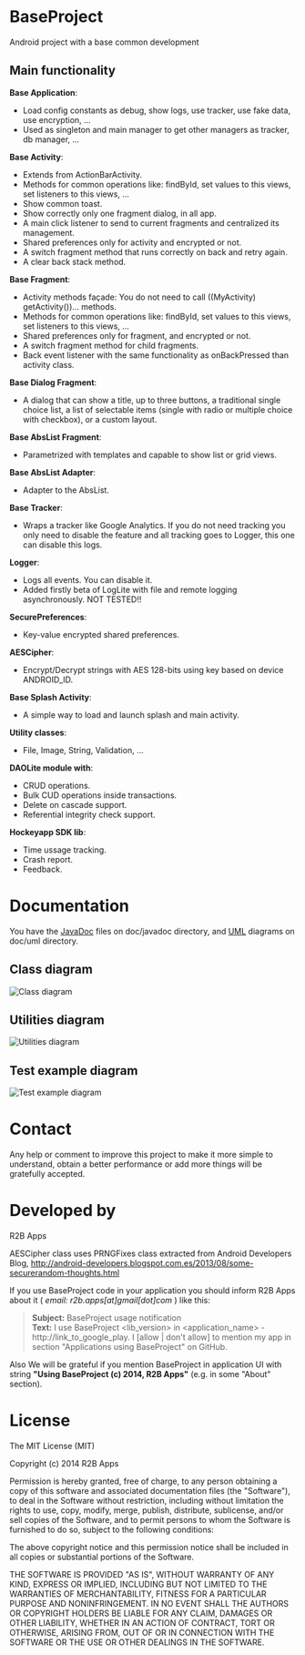 BaseProject
===========

Android project with a base common development



Main functionality
------------------
**Base Application**:
* Load config constants as debug, show logs, use tracker, use fake data, use encryption, ...
* Used as singleton and main manager to get other managers as tracker, db manager, ...

**Base Activity**:
* Extends from ActionBarActivity.
* Methods for common operations like: findById, set values to this views, set listeners 
to this views, ... 
* Show common toast.
* Show correctly only one fragment dialog, in all app.
* A main click listener to send to current fragments and centralized its management.
* Shared preferences only for activity and encrypted or not.
* A switch fragment method that runs correctly on back and retry again.
* A clear back stack method.

**Base Fragment**:
* Activity methods façade: You do not need to call ((MyActivity) getActivity())... methods.
* Methods for common operations like: findById, set values to this views, set listeners 
to this views, ... 
* Shared preferences only for fragment, and encrypted or not.
* A switch fragment method for child fragments.
* Back event listener with the same functionality as onBackPressed than activity class.

**Base Dialog Fragment**:
* A dialog that can show a title, up to three buttons, a traditional 
single choice list, a list of selectable items (single with radio or multiple choice with 
checkbox), or a custom layout.

**Base AbsList Fragment**: 
* Parametrized with templates and capable to show list or grid views.

**Base AbsList Adapter**:
* Adapter to the AbsList.

**Base Tracker**:
* Wraps a tracker like Google Analytics. If you do not need tracking you only need to 
disable the feature and all tracking goes to Logger, this one can disable this logs.

**Logger**:
* Logs all events. You can disable it.
* Added firstly beta of LogLite with file and remote logging asynchronously. NOT TESTED!!

**SecurePreferences**:
* Key-value encrypted shared preferences.

**AESCipher**:
* Encrypt/Decrypt strings with AES 128-bits using key based on device ANDROID_ID.

**Base Splash Activity**:
* A simple way to load and launch splash and main activity.

**Utility classes**:
* File, Image, String, Validation, ...


**DAOLite module with**:
* CRUD operations.
* Bulk CUD operations inside transactions.
* Delete on cascade support.
* Referential integrity check support.


**Hockeyapp SDK lib**:
* Time ussage tracking.
* Crash report.
* Feedback.


Documentation
=============
You have the [JavaDoc](BaseProject/doc/javadoc) files on doc/javadoc directory, 
and [UML](BaseProject/doc/uml) diagrams on doc/uml directory.

Class diagram
-------------
![Class diagram](BaseProject/doc/uml/ClassDiagram.png?raw=true "Class diagram")

Utilities diagram
-----------------
![Utilities diagram](BaseProject/doc/uml/UtilitiesDiagram.png?raw=true "Utilities diagram")

Test example diagram
--------------------
![Test example diagram](BaseProject/doc/uml/TestingDiagram.png?raw=true "Test example diagram")



Contact
=======
Any help or comment to improve this project to make it more simple to understand, 
obtain a better performance or add more things will be gratefully accepted.



Developed by
============
R2B Apps

AESCipher class uses PRNGFixes class extracted from Android Developers Blog,
http://android-developers.blogspot.com.es/2013/08/some-securerandom-thoughts.html

If you use BaseProject code in your application you should inform R2B Apps about it ( *email: r2b.apps[at]gmail[dot]com* ) like this:
> **Subject:** BaseProject usage notification<br />
> **Text:** I use BaseProject &lt;lib_version> in &lt;application_name> - http://link_to_google_play.
> I [allow | don't allow] to mention my app in section "Applications using BaseProject" on GitHub.

Also We will be grateful if you mention BaseProject in application UI with string **"Using BaseProject (c) 2014, R2B Apps"** (e.g. in some "About" section).



License
=======
The MIT License (MIT)

Copyright (c) 2014 R2B Apps

Permission is hereby granted, free of charge, to any person obtaining a copy
of this software and associated documentation files (the "Software"), to deal
in the Software without restriction, including without limitation the rights
to use, copy, modify, merge, publish, distribute, sublicense, and/or sell
copies of the Software, and to permit persons to whom the Software is
furnished to do so, subject to the following conditions:

The above copyright notice and this permission notice shall be included in all
copies or substantial portions of the Software.

THE SOFTWARE IS PROVIDED "AS IS", WITHOUT WARRANTY OF ANY KIND, EXPRESS OR
IMPLIED, INCLUDING BUT NOT LIMITED TO THE WARRANTIES OF MERCHANTABILITY,
FITNESS FOR A PARTICULAR PURPOSE AND NONINFRINGEMENT. IN NO EVENT SHALL THE
AUTHORS OR COPYRIGHT HOLDERS BE LIABLE FOR ANY CLAIM, DAMAGES OR OTHER
LIABILITY, WHETHER IN AN ACTION OF CONTRACT, TORT OR OTHERWISE, ARISING FROM,
OUT OF OR IN CONNECTION WITH THE SOFTWARE OR THE USE OR OTHER DEALINGS IN THE
SOFTWARE.
